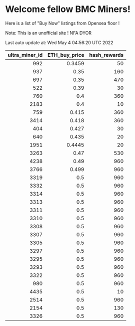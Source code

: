 # Welcome fellow BMC Miners!
Here is a list of "Buy Now" listings from Opensea floor !

Note: This is an unofficial site ! NFA DYOR


Last auto update at: Wed May  4 04:56:20 UTC 2022


|   ultra_miner_id |   ETH_buy_price |   hash_rewards |
|-----------------:|----------------:|---------------:|
|              992 |          0.3459 |             50 |
|              937 |          0.35   |            160 |
|              697 |          0.35   |            470 |
|              522 |          0.39   |             30 |
|              760 |          0.4    |            360 |
|             2183 |          0.4    |             10 |
|              759 |          0.415  |            360 |
|             3414 |          0.418  |            360 |
|              404 |          0.427  |             30 |
|              640 |          0.435  |             20 |
|             1951 |          0.4445 |             20 |
|             3263 |          0.47   |            530 |
|             4238 |          0.49   |            960 |
|             3766 |          0.499  |            960 |
|             3319 |          0.5    |            960 |
|             3332 |          0.5    |            960 |
|             3314 |          0.5    |            960 |
|             3313 |          0.5    |            960 |
|             3311 |          0.5    |            960 |
|             3310 |          0.5    |            960 |
|             3308 |          0.5    |            960 |
|             3307 |          0.5    |            960 |
|             3305 |          0.5    |            960 |
|             3297 |          0.5    |            960 |
|             3295 |          0.5    |            960 |
|             3293 |          0.5    |            960 |
|             3322 |          0.5    |            960 |
|              980 |          0.5    |            960 |
|             4435 |          0.5    |             10 |
|             2514 |          0.5    |            960 |
|             2154 |          0.5    |            130 |
|             3326 |          0.5    |            960 |